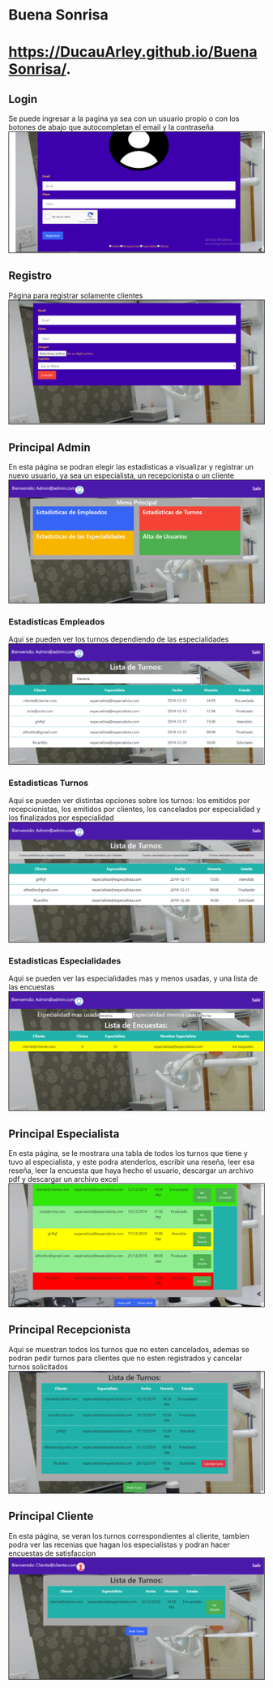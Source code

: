 # Buena Sonrisa

# https://DucauArley.github.io/BuenaSonrisa/.

## Login
Se puede ingresar a la pagina ya sea con un usuario propio o con los botones
de abajo que autocompletan el email y la contraseña
<img src="./imagenesReadme/login.png" border="1">

## Registro
Página para registrar solamente clientes
<img src="./imagenesReadme/Registro.png" border="1">

## Principal Admin
En esta página se podran elegir las estadisticas a visualizar y registrar
un nuevo usuario, ya sea un especialista, un recepcionista o un cliente
<img src="./imagenesReadme/principalAdmin.png" border="1">

### Estadisticas Empleados
Aqui se pueden ver los turnos dependiendo de las especialidades
<img src="./imagenesReadme/estadisticasEmpleados.png" border="1">

### Estadisticas Turnos
Aqui se pueden ver distintas opciones sobre los turnos: los emitidos por 
recepcionistas, los emitidos por clientes, los cancelados por especialidad
y los finalizados por especialidad
<img src="./imagenesReadme/estadisticasTurnos.png" border="1">

### Estadisticas Especialidades
Aqui se pueden ver las especialidades mas y menos usadas, y una lista de 
las encuestas
<img src="./imagenesReadme/estadisticasEspecialidades.png" border="1">

## Principal Especialista
En esta página, se le mostrara una tabla de todos los turnos que tiene y 
tuvo al especialista, y este podra atenderlos, escribir una reseña, leer
esa reseña, leer la encuesta que haya hecho el usuario, descargar un archivo
pdf y descargar un archivo excel
<img src="./imagenesReadme/principalEspecialista.png" border="1">

## Principal Recepcionista
Aqui se muestran todos los turnos que no esten cancelados, ademas se podran 
pedir turnos para clientes que no esten registrados y cancelar turnos solicitados
<img src="./imagenesReadme/principalRecepcion.png" border="1">

## Principal Cliente
En esta página, se veran los turnos correspondientes al cliente, tambien podra
ver las recenias que hagan los especialistas y podran hacer encuestas de 
satisfaccion
<img src="./imagenesReadme/principalCliente.png" border="1">